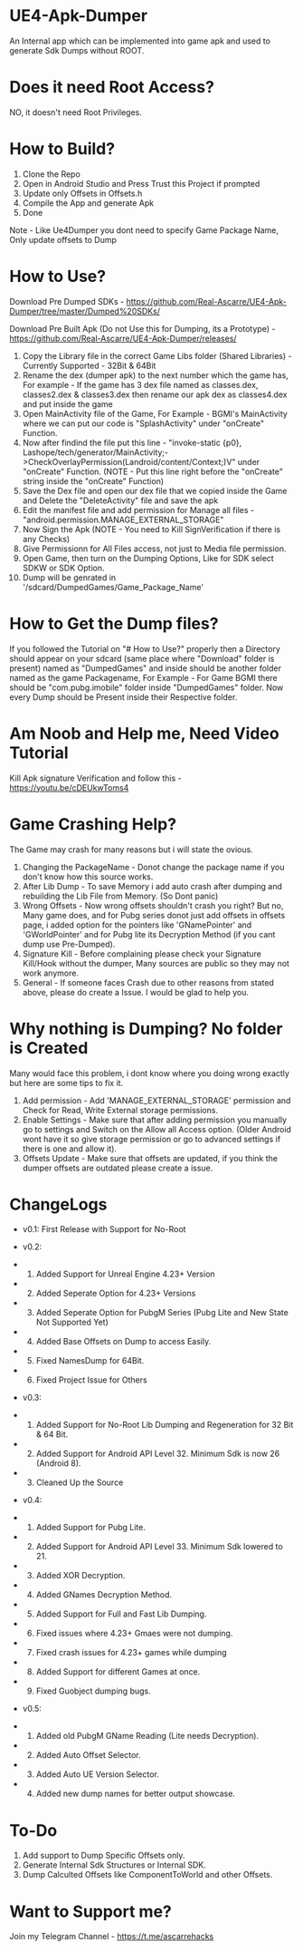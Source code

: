 # UE4-Apk-Dumper
An Internal app which can be implemented into game apk and used to generate Sdk Dumps without ROOT.

# Does it need Root Access?
NO, it doesn't need Root Privileges.

# How to Build?
1. Clone the Repo 
2. Open in Android Studio and Press Trust this Project if prompted
3. Update only Offsets in Offsets.h
4. Compile the App and generate Apk
5. Done

Note - Like Ue4Dumper you dont need to specify Game Package Name, Only update offsets to Dump

# How to Use?
Download Pre Dumped SDKs - https://github.com/Real-Ascarre/UE4-Apk-Dumper/tree/master/Dumped%20SDKs/

Download Pre Built Apk (Do not Use this for Dumping, its a Prototype) - https://github.com/Real-Ascarre/UE4-Apk-Dumper/releases/ 

1. Copy the Library file in the correct Game Libs folder (Shared Libraries) - Currently Supported - 32Bit & 64Bit
2. Rename the dex (dumper apk) to the next number which the game has, For example - If the game has 3 dex file named as classes.dex, classes2.dex & classes3.dex then rename our apk dex as classes4.dex and put inside the game
3. Open MainActivity file of the Game, For Example - BGMI's MainActivity where we can put our code is "SplashActivity" under "onCreate" Function.
4. Now after findind the file put this line - "invoke-static {p0}, Lashope/tech/generator/MainActivity;->CheckOverlayPermission(Landroid/content/Context;)V" under "onCreate" Function. (NOTE - Put this line right before the "onCreate" string inside the "onCreate" Function)
5. Save the Dex file and open our dex file that we copied inside the Game and Delete the "DeleteActivity" file and save the apk
6. Edit the manifest file and add permission for Manage all files - "android.permission.MANAGE_EXTERNAL_STORAGE"
7. Now Sign the Apk (NOTE - You need to Kill SignVerification if there is any Checks)
8. Give Permissionn for All Files access, not just to Media file permission.
9. Open Game, then turn on the Dumping Options, Like for SDK select SDKW or SDK Option.
10. Dump will be genrated in '/sdcard/DumpedGames/Game_Package_Name'

# How to Get the Dump files?
If you followed the Tutorial on "# How to Use?" properly then a Directory should appear on your sdcard (same place where "Download" folder is present) named as "DumpedGames" and inside should be another folder named as the game Packagename, For Example - For Game BGMI there should be "com.pubg.imobile" folder inside "DumpedGames" folder. Now every Dump should be Present inside their Respective folder.

# Am Noob and Help me, Need Video Tutorial
Kill Apk signature Verification and follow this - https://youtu.be/cDEUkwToms4

# Game Crashing Help?
The Game may crash for many reasons but i will state the ovious.
1. Changing the PackageName - Donot change the package name if you don't know how this source works.
2. After Lib Dump - To save Memory i add auto crash after dumping and rebuilding the Lib File from Memory. (So Dont panic)
3. Wrong Offsets - Now wrong offsets shouldn't crash you right? But no, Many game does, and for Pubg series donot just add offsets in offsets page, i added option for the pointers like 'GNamePointer' and 'GWorldPointer' and for Pubg lite its Decryption Method (if you cant dump use Pre-Dumped).
4. Signature Kill - Before complaining please check your Signature Kill/Hook without the dumper, Many sources are public so they may not work anymore.
5. General - If someone faces Crash due to other reasons from stated above, please do create a Issue. I would be glad to help you.

# Why nothing is Dumping? No folder is Created
Many would face this problem, i dont know where you doing wrong exactly but here are some tips to fix it.
1. Add permission - Add 'MANAGE_EXTERNAL_STORAGE' permission and Check for Read, Write External storage permissions.
2. Enable Settings - Make sure that after adding permission you manually go to settings and Switch on the Allow all Access option. (Older Android wont have it so give storage permission or go to advanced settings if there is one and allow it).
3. Offsets Update - Make sure that offsets are updated, if you think the dumper offsets are outdated please create a issue.

# ChangeLogs
- v0.1: First Release with Support for No-Root

- v0.2:
- 1) Added Support for Unreal Engine 4.23+ Version
- 2) Added Seperate Option for 4.23+ Versions
- 3) Added Seperate Option for PubgM Series (Pubg Lite and New State Not Supported Yet)
- 4) Added Base Offsets on Dump to access Easily.
- 5) Fixed NamesDump for 64Bit.
- 6) Fixed Project Issue for Others

- v0.3:
- 1) Added Support for No-Root Lib Dumping and Regeneration for 32 Bit & 64 Bit.
- 2) Added Support for Android API Level 32. Minimum Sdk is now 26 (Android 8).
- 3) Cleaned Up the Source

- v0.4:
- 1) Added Support for Pubg Lite.
- 2) Added Support for Android API Level 33. Minimum Sdk lowered to 21.
- 3) Added XOR Decryption.
- 4) Added GNames Decryption Method.
- 5) Added Support for Full and Fast Lib Dumping.
- 6) Fixed issues where 4.23+ Gmaes were not dumping.
- 7) Fixed crash issues for 4.23+ games while dumping
- 8) Added Support for different Games at once.
- 9) Fixed Guobject dumping bugs.

- v0.5:
- 1) Added old PubgM GName Reading (Lite needs Decryption).
- 2) Added Auto Offset Selector.
- 3) Added Auto UE Version Selector.
- 4) Added new dump names for better output showcase.

# To-Do
1. Add support to Dump Specific Offsets only.
2. Generate Internal Sdk Structures or Internal SDK.
3. Dump Calculted Offsets like ComponentToWorld and other Offsets.

# Want to Support me?
Join my Telegram Channel - https://t.me/ascarrehacks
